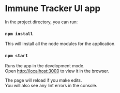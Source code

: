 # Immune Tracker UI app

In the project directory, you can run:

### `npm install`
This will install all the node modules for the application.

### `npm start`

Runs the app in the development mode.\
Open [http://localhost:3000](http://localhost:3000) to view it in the browser.

The page will reload if you make edits.\
You will also see any lint errors in the console.
